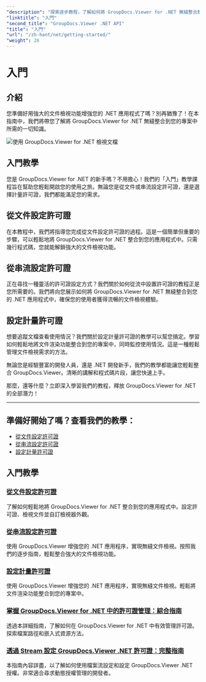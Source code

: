 ```yaml
---
"description": "探索逐步教程，了解如何將 GroupDocs.Viewer for .NET 無縫整合到您的應用程式中。學習如何設定許可證並自訂檢視器外觀。"
"linktitle": "入門"
"second_title": "GroupDocs.Viewer .NET API"
"title": "入門"
"url": "/zh-hant/net/getting-started/"
"weight": 26
---
```


# 入門


## 介紹

您準備好用強大的文件檢視功能增強您的 .NET 應用程式了嗎？別再猶豫了！在本指南中，我們將帶您了解將 GroupDocs.Viewer for .NET 無縫整合到您的專案中所需的一切知識。

![使用 GroupDocs.Viewer for .NET 檢視文檔](/viewer/getting-started/image.png)

## 入門教學

您是 GroupDocs.Viewer for .NET 的新手嗎？不用擔心！我們的「入門」教學課程旨在幫助您輕鬆開啟您的使用之旅。無論您是從文件或串流設定許可證，還是選擇計量許可證，我們都能滿足您的需求。

## 從文件設定許可證

在本教程中，我們將指導您完成從文件設定許可證的過程。這是一個簡單但重要的步驟，可以輕鬆地將 GroupDocs.Viewer for .NET 整合到您的應用程式中。只需幾行程式碼，您就能解鎖強大的文件檢視功能。

## 從串流設定許可證

正在尋找一種靈活的許可證設定方式？我們關於如何從流中設置許可證的教程正是您所需要的。我們將向您展示如何將 GroupDocs.Viewer for .NET 無縫整合到您的 .NET 應用程式中，確保您的使用者獲得流暢的文件檢視體驗。

## 設定計量許可證

想要追蹤文檔查看使用情況？我們關於設定計量許可證的教學可以幫您搞定。學習如何輕鬆地將文件渲染功能整合到您的專案中，同時監控使用情況。這是一種輕鬆管理文件檢視需求的方法。

無論您是經驗豐富的開發人員，還是 .NET 開發新手，我們的教學都能讓您輕鬆整合 GroupDocs.Viewer。清晰的講解和程式碼片段，讓您快速上手。

那麼，還等什麼？立即深入學習我們的教程，釋放 GroupDocs.Viewer for .NET 的全部潛力！

---

## 準備好開始了嗎？查看我們的教學：

- [從文件設定許可證](./set-license-from-file/)
- [從串流設定許可證](./set-license-from-stream/)
- [設定計量許可證](./set-metered-license/)

## 入門教學
### [從文件設定許可證](./set-license-from-file/)
了解如何輕鬆地將 GroupDocs.Viewer for .NET 整合到您的應用程式中。設定許可證、檢視文件並自訂檢視器外觀。
### [從串流設定許可證](./set-license-from-stream/)
使用 GroupDocs.Viewer 增強您的 .NET 應用程序，實現無縫文件檢視。按照我們的逐步指南，輕鬆整合強大的文件檢視功能。
### [設定計量許可證](./set-metered-license/)
使用 GroupDocs.Viewer 增強您的 .NET 應用程序，實現無縫文件檢視。輕鬆將文件渲染功能整合到您的專案中。
### [掌握 GroupDocs.Viewer for .NET 中的許可證管理：綜合指南](./groupdocs-viewer-license-management-net/)
透過本詳細指南，了解如何在 GroupDocs.Viewer for .NET 中有效管理許可證。探索檔案路徑和嵌入式資源方法。
### [透過 Stream 設定 GroupDocs.Viewer .NET 許可證：完整指南](./groupdocs-viewer-net-license-stream-setup-guide/)
本指南內容詳盡，以了解如何使用檔案流設定和設定 GroupDocs.Viewer .NET 授權。非常適合尋求動態授權管理的開發者。